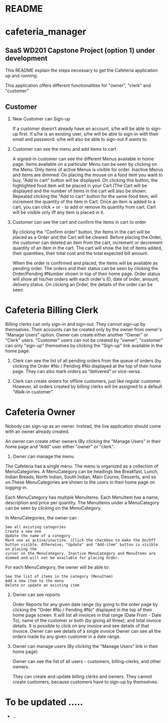 # README

# cafeteria_manager
## SaaS WD201 Capstone Project (option 1) under development

This README explain the steps necessary to get the Cafeteria application up and running.

This application offers different functionalities for "owner", "clerk" and "customer"

## Customer

1. New Customer can Sign-up

    If a customer doesn’t already have an account, s/he will be able to sign-up first.
    If s/he is an existing user, s/he will be able to sign-in with their email and password.
    s/he will also be able to sign-out if wants to.

2. Customer can see the menu and add items to cart

    A signed-in customer can see the different Menus available in home page. Items available on a particular Menu can be seen by clicking on the Menu.
    Only items of active Menus is visible for order. Inactive Menus and items are dimmed. On placing the mouse on a food item you want to buy, "Add to cart" 
    button will be displayed. On clicking this button, the highlighted food item will be placed in your Cart (The Cart will be displayed and the number of 
    items in the cart will also be shown. Repeated clicking the "Add to cart" button for the same food item, will increment the quantity of the item in Cart.
    Once an item is added to a cart, you can click + or - to add or remove its quantity from cart. Cart will be visible only iff any item is placed in it.

3. Customer can see the cart and confirm the items in cart to order 

   By clicking the "Confirm order" button, the items in the cart will be placed as a Order and the Cart will be cleared. Before placing the Order, 
   the customer can deleted an item from the cart, increment or decrement quantity of an item in the cart. The cart will show the list of items added,
   their quantities, their total cost and the total expected bill amount.

   When the order is confirmed and placed, the items will be available as pending order. The orders and their status can be seen by clicking the Order/Pending 
   #Number shown in top of their home page. Order status will show all his/her orders with each order's ID, date of order, amount, delivery status. On clicking
   an Order, the details of the order can be seen.

# Cafeteria Billing Clerk

Billing clerks can only sign-in and sign-out. They cannot sign-up by themselves. Their accounts can be created only by the owner from owner's "Manage Users" option. Owner can create either another "Owner" or "Clerk" users. "Customer" users can not be created by "owner", "customer" can only "sign-up" themselves by clicking the "Sign-up" link available in the home page. 

1. Clerk can see the list of all pending orders from the queue of orders (by clicking the Order #No / Pending #No displayed at the top of their home page. They can also mark orders as “delivered” or vice-versa. 

2. Clerk can create orders for offline customers, just like regular customer. However, all orders created by billing clerks will be assigned to a default “Walk-in customer”.

# Cafeteria Owner

Nobody can sign-up as an owner. Instead, the live application should come with an owner already created.

An owner can create other owners (By clicking the "Manage Users" in their home page and "Add" user either "owner" or "clerk".

1. Owner can manage the menu

The Cafeteria has a single menu. The menu is organized as a collection of MenuCategories. A MenuCategory can be headings like Breakfast, Lunch, Indian Breads, North Indian, South Indian, Main Course, Desserts, and so on.These MenuCategories are shown to the users in their home page on logging-in.

Each MenuCategory has multiple MenuItems. Each MenuItem has a name, description and price per quantity. The MenuItems under a MenuCategory can be seen by clicking on the MenuCategory.

In MenuCategories, the owner can :

    See all existing categories
    Create a new one
    Update the name of a category
    Mark one as active/inactive. (Click the checkbox to make the On/Off button visible. Otherwise, "Update" and "Add-item" button is visible on placing the 
    cursor on the MenuCategory. Inactive MenuCategory and MenuItems are dimmed and will not be available for placing Order.

For each MenuCategory, the owner will be able to:

    See the list of items in the category (MenuItem)
    Add a new item to the menu
    Delete or update an existing item

2. Owner can see reports

    Order Reports for any given date range (by going to the order page by clicking the "Order #No / Pending #No" displayed in the top of their home page screen.
    It will list all invoices in that range (Date From - Date To), name of the customer or both (by giving all three), and total invoice details. It is possible 
    to click on any invoice and see details of that invoice.
    Owner can see details of a single invoice
    Owner can see all the orders made by any given customer in a date range.

3. Owner can manage users (By clicking the "Manage Users" link in their home page)

    Owner can see the list of all users - customers, billing-clerks, and other owners.

    They can create and update billing clerks and owners. They cannot create customers, because customers have to sign-up by themselves.

# To be updated .....


* ...
